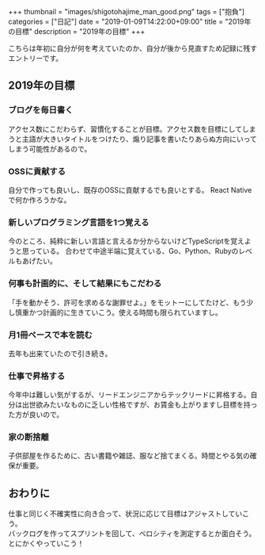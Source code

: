 +++
thumbnail = "images/shigotohajime_man_good.png"
tags = ["抱負"]
categories = ["日記"]
date = "2019-01-09T14:22:00+09:00"
title = "2019年の目標"
description = "2019年の目標"
+++

こちらは年初に自分が何を考えていたのか、自分が後から見直すため記録に残すエントリーです。

## 2019年の目標

### ブログを毎日書く

アクセス数にこだわらず、習慣化することが目標。アクセス数を目標にしてしまうと主語が大きいタイトルをつけたり、煽り記事を書いたりあらぬ方向にいってしまう可能性があるので。

### OSSに貢献する

自分で作っても良いし、既存のOSSに貢献するでも良いとする。
React Nativeで何か作ろうかな。

### 新しいプログラミング言語を1つ覚える

今のところ、純粋に新しい言語と言えるか分からないけどTypeScriptを覚えようと思っている。
合わせて中途半端に覚えている、Go、Python、Rubyのレベルもあげたい。

### 何事も計画的に、そして結果にもこだわる

「手を動かそう、許可を求めるな謝罪せよ。」をモットーにしてたけど、もう少し慎重かつ計画的に生きていこう。使える時間も限られていますし。

### 月1冊ペースで本を読む

去年も出来ていたので引き続き。

### 仕事で昇格する

今年中は難しい気がするが、リードエンジニアからテックリードに昇格する。自分は出世欲みたいなものに乏しい性格ですが、お賃金も上がりますし目標を持った方が良いので。

### 家の断捨離

子供部屋を作るために、古い書籍や雑誌、服など捨てまくる。時間とやる気の確保が重要。

## おわりに

仕事と同じく不確実性に向き合って、状況に応じて目標はアジャストしていこう。  
バックログを作ってスプリントを回して、ベロシティを測定するとか面白そう。  
とにかくやっていこう！


